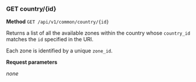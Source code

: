 ### GET country/{id} ###

**Method** `GET /api/v1/common/country/{id}`

Returns a list of all the available zones within the country whose `country_id` matches the `id` specified in the URI.

Each zone is identified by a unique `zone_id`.

**Request parameters**

*none*
